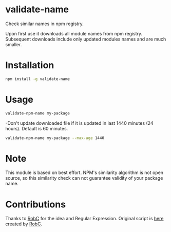 # validate-name

Check similar names in npm registry.

Upon first use it downloads all module names from npm registry. Subsequent downloads include only updated modules names and are much smaller.

# Installation

```sh
npm install -g validate-name
```

# Usage

```sh
validate-npm-name my-package
```

-Don't update downloaded file if it is updated in last 1440 minutes (24 hours). Default is 60 minutes.

```sh
validate-npm-name my-package --max-age 1440
```

# Note

This module is based on best effort. NPM's similarity algorithm is not open source, so this similarity check can not guarantee validity of your package name.

# Contributions

Thanks to [RobC](https://stackoverflow.com/users/1611459/robc) for the idea and Regular Expression. Original script is [here](https://paste.ee/p/DdxFJ) created by [RobC](https://stackoverflow.com/users/1611459/robc).
